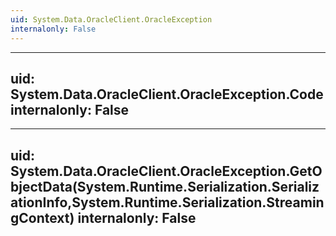 ```yaml
---
uid: System.Data.OracleClient.OracleException
internalonly: False
---
```


---
uid: System.Data.OracleClient.OracleException.Code
internalonly: False
---

---
uid: System.Data.OracleClient.OracleException.GetObjectData(System.Runtime.Serialization.SerializationInfo,System.Runtime.Serialization.StreamingContext)
internalonly: False
---
